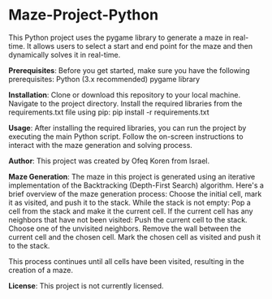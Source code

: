 # Maze-Project-Python
This Python project uses the pygame library to generate a maze in real-time. It allows users to select a start and end point for the maze and then dynamically solves it in real-time.

**Prerequisites**:
Before you get started, make sure you have the following prerequisites:
Python (3.x recommended)
pygame library

**Installation**:
Clone or download this repository to your local machine.
Navigate to the project directory.
Install the required libraries from the requirements.txt file using pip:
pip install -r requirements.txt

**Usage**:
After installing the required libraries, you can run the project by executing the main Python script.
Follow the on-screen instructions to interact with the maze generation and solving process.

**Author**:
This project was created by Ofeq Koren from Israel.

**Maze Generation**:
The maze in this project is generated using an iterative implementation of the Backtracking (Depth-First Search) algorithm. Here's a brief overview of the maze generation process:
Choose the initial cell, mark it as visited, and push it to the stack.
While the stack is not empty:
  Pop a cell from the stack and make it the current cell.
  If the current cell has any neighbors that have not been visited:
    Push the current cell to the stack.
    Choose one of the unvisited neighbors.
    Remove the wall between the current cell and the chosen cell.
    Mark the chosen cell as visited and push it to the stack.

This process continues until all cells have been visited, resulting in the creation of a maze.

**License**:
This project is not currently licensed.
